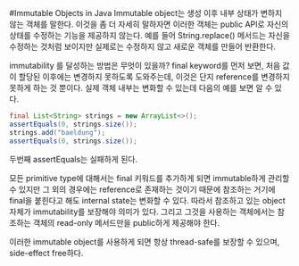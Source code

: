 #Immutable Objects in Java
Immutable object는 생성 이후 내부 상태가 변하지 않는 객체를 말한다.
이것을 좀 더 자세히 말하자면 이러한 객체는 public API로 자신의 상태를 수정하는 기능을 제공하지 않는다.
예를 들어 String.replace() 메서드는 자신을 수정하는 것처럼 보이지만 실제로는 수정하지 않고 새로운 객체를 만들어 반환한다.

immutability 를 달성하는 방법은 무엇이 있을까?
final keyword를 먼저 보면, 처음 값이 할당된 이후에는 변경하지 못하도록 도와주는데, 이것은 단지 reference를 변경하지 못하게 하는 것 뿐이다.
실제 객체 내부는 변화할 수 있는데 다음의 예를 보면 알 수 있다.
```java
final List<String> strings = new ArrayList<>();
assertEquals(0, strings.size());
strings.add("baeldung");
assertEquals(0, strings.size());
```
두번째 assertEquals는 실패하게 된다.

모든 primitive type에 대해서는 final 키워드를 추가하게 되면 immutable하게 관리할 수 있지만 그 외의 경우에는
reference로 존재하는 것이기 때문에 참조하는 거기에 final을 붙힌다고 해도 internal state는 변화할 수 있다. 따라서
참조하고 있는 object 자체가 immutability를 보장해야 의미가 있다. 그리고 그것을 사용하는 객체에서는 참조하는 객체의 read-only 메서드만을
public하게 제공해야 한다.

이러한 immutable object를 사용하게 되면 항상 thread-safe를 보장할 수 있으며, side-effect free하다.